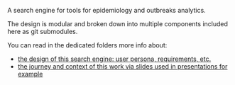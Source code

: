 A search engine for tools for epidemiology and outbreaks analytics.

The design is modular and broken down into multiple components included here as git submodules.

You can read in the dedicated folders more info about:

- [the design of this search engine: user persona, requirements, etc.](design)
- [the journey and context of this work via slides used in presentations for example](documentation)
